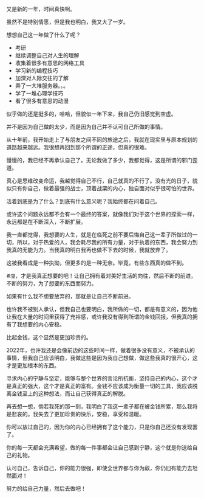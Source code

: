 又是新的一年，时间真快啊。

虽然不是特别情愿，但是我也明白，我又大了一岁。

想想自己这一年做了什么了呢？

* 考研
* 继续调整自己对人生的理解
* 收集着很多有意思的网络工具
* 学习新的编程技巧
* 加深对人际交往的了解
* 弄了一大堆服务器。。。
* 学了一堆心理学技巧
* 看了很多有意思的动漫

似乎做的还是挺多的，哈哈，但貌似一年下来，我自己仍旧感觉到空虚。

并不是因为自己做的太少，而是因为自己并不认可自己所做的事情。

从十年前，我开始走上了与朋友之间不同的旅途之后，我就在现实里与原本规划的道路越来越远。我很想再回到那个所谓的正途，但真的很难。

慢慢的，我已经不再承认自己了。无论我做了多少，我都觉得，这是所谓的邪门歪道。

真心是思维改变命运，我越觉得自己不行，自己就真的不行了。没有光的日子，貌似只有你自己，做着最强的战士，顶着战栗的内心，独自面对似乎很可怕的世界。

活着到底是为了什么？到底有什么意义呢？我始终都在问着自己。

或许这个问题永远都不会有一个最终的答案，就像我们对于这个世界的探索一样，永远都是在不断深入，不断扩展。

我一直都觉得，我想要的人生，就是在临死之前不要后悔自己这一辈子所做过的一切，所以，对于热爱的人，我会耗尽我的所有力量，对于执着的东西，我会努力到我真的无能为力。当我真的明白我再也做不下去的时候，我就放弃了。

这被我看成是一种执拗，但更多的是一种无奈。毕竟，有些东西真的做不到。

`希望`，才是我真正想要的吧！让自己拥有着对美好生活的向往，然后不断的前进，不断的努力，为了想要的东西而努力。

如果有什么我不想要放弃的，那就是让自己不断前进。

也许我不被别人承认，但我自己也要明白，我所做的一切，都是有意义的，因为他让我在大量的时间里获得了充裕感，或许我没有得到所谓的金钱回报，但我真的拥有了我想要的内心安稳。

比起金钱，这个显然是更加珍贵的。

2022年，也许我还是会像前边的这些时间一样，做着很多没有意义，不被承认的事情，但我自己应该明白，我做这些是因为我自己想做，做这些我真的很开心，这才是更加根本的东西。

寻求内心的宁静与坚定，能够与整个世界的言论所抗衡，坚持自己的内心，这个才是真正的强大，这个才是真正的富有。金钱不应该成为衡量一切的工具，我应该脱离金钱至上的这种想法，而让自己获得真正的解脱。

再去想一想，倘若我死的那一刻，我明白了我这一辈子都在被金钱所累，那么我将是悲哀的。我失去了更加珍贵的快乐，安稳，享受和温暖。

你可以放过自己的，因为你的内心已经拥有了这个能力，只是你自己还没有发现罢了。

你的每一天都会充满希望，做的每一件事都会让自己感到宁静，这个就是你送给自己的礼物。

认可自己，告诉自己，你的能力很强，即使全世界都与你为敌，你仍旧有能力去坦然面对！

努力的给自己力量，然后去做吧！